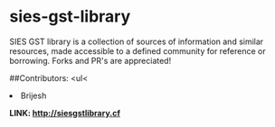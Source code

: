 # sies-gst-library
SIES GST library is a collection of sources of information and similar resources, made accessible to a defined community for reference or borrowing. Forks and PR's are appreciated!

##Contributors:
<ul<<li>Brijesh</li></ul>

<strong>LINK: <a href="	http://siesgstlibrary.cf">http://siesgstlibrary.cf</a> 
